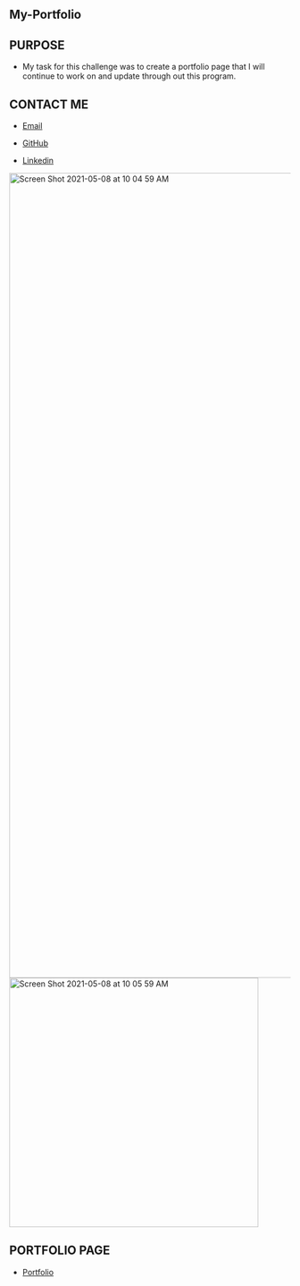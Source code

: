 ## My-Portfolio

## PURPOSE
* My task for this challenge was to create a portfolio page that I will continue to work on and update through out this program. 

## CONTACT ME 

* <a href="mailto:Sielerjosh@gmail.com">Email</a>
        
* <a href="https://github.com/Jsieler/">GitHub</a>
        
* <a href="https://www.linkedin.com/in/joshua-sieler-562445209/">Linkedin</a>

<img width="1440" alt="Screen Shot 2021-05-08 at 10 04 59 AM" src="https://user-images.githubusercontent.com/80868375/117545945-35357700-afe5-11eb-8641-98b932599792.png">
<img width="446" alt="Screen Shot 2021-05-08 at 10 05 59 AM" src="https://user-images.githubusercontent.com/80868375/117545971-56966300-afe5-11eb-9aab-a5c37c3da80e.png">

## PORTFOLIO PAGE
* <a href="https://jsieler.github.io/My-Portfolio/">Portfolio</a>
